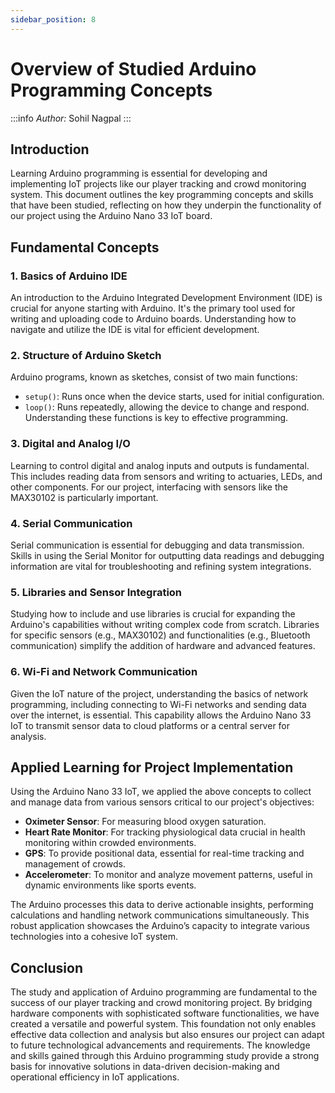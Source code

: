 ```yaml
---
sidebar_position: 8
---
```


# Overview of Studied Arduino Programming Concepts

:::info
*Author:* Sohil Nagpal
:::

## Introduction

Learning Arduino programming is essential for developing and implementing IoT projects like our player tracking and crowd monitoring system. This document outlines the key programming concepts and skills that have been studied, reflecting on how they underpin the functionality of our project using the Arduino Nano 33 IoT board.

## Fundamental Concepts

### 1. Basics of Arduino IDE
An introduction to the Arduino Integrated Development Environment (IDE) is crucial for anyone starting with Arduino. It's the primary tool used for writing and uploading code to Arduino boards. Understanding how to navigate and utilize the IDE is vital for efficient development.

### 2. Structure of Arduino Sketch
Arduino programs, known as sketches, consist of two main functions:
- `setup()`: Runs once when the device starts, used for initial configuration.
- `loop()`: Runs repeatedly, allowing the device to change and respond. Understanding these functions is key to effective programming.

### 3. Digital and Analog I/O
Learning to control digital and analog inputs and outputs is fundamental. This includes reading data from sensors and writing to actuaries, LEDs, and other components. For our project, interfacing with sensors like the MAX30102 is particularly important.

### 4. Serial Communication
Serial communication is essential for debugging and data transmission. Skills in using the Serial Monitor for outputting data readings and debugging information are vital for troubleshooting and refining system integrations.

### 5. Libraries and Sensor Integration
Studying how to include and use libraries is crucial for expanding the Arduino's capabilities without writing complex code from scratch. Libraries for specific sensors (e.g., MAX30102) and functionalities (e.g., Bluetooth communication) simplify the addition of hardware and advanced features.

### 6. Wi-Fi and Network Communication
Given the IoT nature of the project, understanding the basics of network programming, including connecting to Wi-Fi networks and sending data over the internet, is essential. This capability allows the Arduino Nano 33 IoT to transmit sensor data to cloud platforms or a central server for analysis.

## Applied Learning for Project Implementation

Using the Arduino Nano 33 IoT, we applied the above concepts to collect and manage data from various sensors critical to our project's objectives:
- **Oximeter Sensor**: For measuring blood oxygen saturation.
- **Heart Rate Monitor**: For tracking physiological data crucial in health monitoring within crowded environments.
- **GPS**: To provide positional data, essential for real-time tracking and management of crowds.
- **Accelerometer**: To monitor and analyze movement patterns, useful in dynamic environments like sports events.

The Arduino processes this data to derive actionable insights, performing calculations and handling network communications simultaneously. This robust application showcases the Arduino’s capacity to integrate various technologies into a cohesive IoT system.

## Conclusion

The study and application of Arduino programming are fundamental to the success of our player tracking and crowd monitoring project. By bridging hardware components with sophisticated software functionalities, we have created a versatile and powerful system. This foundation not only enables effective data collection and analysis but also ensures our project can adapt to future technological advancements and requirements. The knowledge and skills gained through this Arduino programming study provide a strong basis for innovative solutions in data-driven decision-making and operational efficiency in IoT applications.

